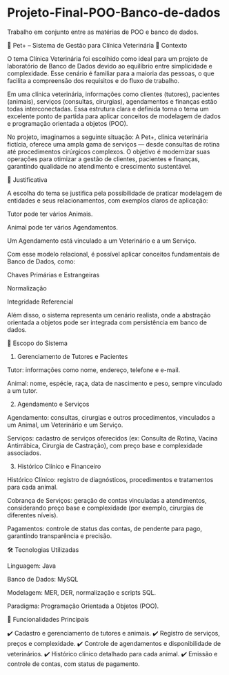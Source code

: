 # Projeto-Final-POO-Banco-de-dados
Trabalho em conjunto entre as matérias de POO e banco de dados.

🐾 Pet+ – Sistema de Gestão para Clínica Veterinária
📌 Contexto

O tema Clínica Veterinária foi escolhido como ideal para um projeto de laboratório de Banco de Dados devido ao equilíbrio entre simplicidade e complexidade.
Esse cenário é familiar para a maioria das pessoas, o que facilita a compreensão dos requisitos e do fluxo de trabalho.

Em uma clínica veterinária, informações como clientes (tutores), pacientes (animais), serviços (consultas, cirurgias), agendamentos e finanças estão todas interconectadas.
Essa estrutura clara e definida torna o tema um excelente ponto de partida para aplicar conceitos de modelagem de dados e programação orientada a objetos (POO).

No projeto, imaginamos a seguinte situação:
A Pet+, clínica veterinária fictícia, oferece uma ampla gama de serviços — desde consultas de rotina até procedimentos cirúrgicos complexos. O objetivo é modernizar suas operações para otimizar a gestão de clientes, pacientes e finanças, garantindo qualidade no atendimento e crescimento sustentável.

🎯 Justificativa

A escolha do tema se justifica pela possibilidade de praticar modelagem de entidades e seus relacionamentos, com exemplos claros de aplicação:

Tutor pode ter vários Animais.

Animal pode ter vários Agendamentos.

Um Agendamento está vinculado a um Veterinário e a um Serviço.

Com esse modelo relacional, é possível aplicar conceitos fundamentais de Banco de Dados, como:

Chaves Primárias e Estrangeiras

Normalização

Integridade Referencial

Além disso, o sistema representa um cenário realista, onde a abstração orientada a objetos pode ser integrada com persistência em banco de dados.

📂 Escopo do Sistema
1. Gerenciamento de Tutores e Pacientes

Tutor: informações como nome, endereço, telefone e e-mail.

Animal: nome, espécie, raça, data de nascimento e peso, sempre vinculado a um tutor.

2. Agendamento e Serviços

Agendamento: consultas, cirurgias e outros procedimentos, vinculados a um Animal, um Veterinário e um Serviço.

Serviços: cadastro de serviços oferecidos (ex: Consulta de Rotina, Vacina Antirrábica, Cirurgia de Castração), com preço base e complexidade associados.

3. Histórico Clínico e Financeiro

Histórico Clínico: registro de diagnósticos, procedimentos e tratamentos para cada animal.

Cobrança de Serviços: geração de contas vinculadas a atendimentos, considerando preço base e complexidade (por exemplo, cirurgias de diferentes níveis).

Pagamentos: controle de status das contas, de pendente para pago, garantindo transparência e precisão.

🛠️ Tecnologias Utilizadas

Linguagem: Java

Banco de Dados: MySQL

Modelagem: MER, DER, normalização e scripts SQL.

Paradigma: Programação Orientada a Objetos (POO).

🚀 Funcionalidades Principais

✔️ Cadastro e gerenciamento de tutores e animais.
✔️ Registro de serviços, preços e complexidade.
✔️ Controle de agendamentos e disponibilidade de veterinários.
✔️ Histórico clínico detalhado para cada animal.
✔️ Emissão e controle de contas, com status de pagamento.
